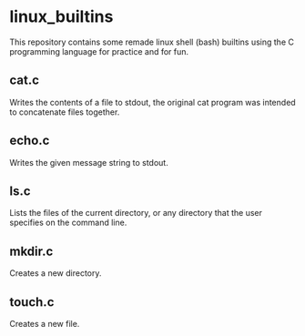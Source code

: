 # linux_builtins

This repository contains some remade linux shell (bash) builtins using the C programming language for practice and for fun.

## cat.c

Writes the contents of a file to stdout, the original cat program was intended to concatenate files together.

## echo.c

Writes the given message string to stdout.

## ls.c

Lists the files of the current directory, or any directory that the user specifies on the command line.

## mkdir.c

Creates a new directory.

## touch.c

Creates a new file.
